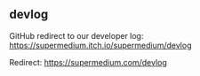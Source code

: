 ## devlog

GitHub redirect to our developer log: https://supermedium.itch.io/supermedium/devlog

Redirect: https://supermedium.com/devlog
